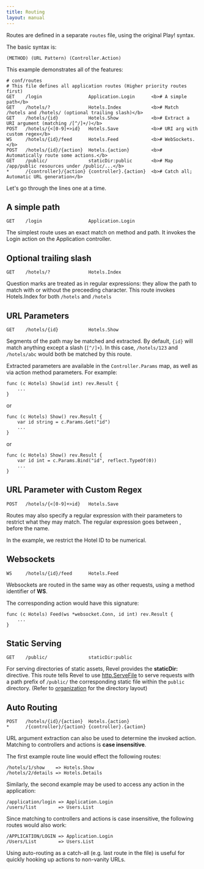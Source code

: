 ```yaml
---
title: Routing
layout: manual
---
```


Routes are defined in a separate `routes` file, using the original Play! syntax.

The basic syntax is:

	(METHOD) (URL Pattern) (Controller.Action)

This example demonstrates all of the features:

	# conf/routes
	# This file defines all application routes (Higher priority routes first)
	GET    /login                 Application.Login      <b># A simple path</b>
	GET    /hotels/?              Hotels.Index           <b># Match /hotels and /hotels/ (optional trailing slash)</b>
	GET    /hotels/{id}           Hotels.Show            <b># Extract a URI argument (matching /[^/]+/)</b>
	POST   /hotels/{<[0-9]+>id}   Hotels.Save            <b># URI arg with custom regex</b>
	WS     /hotels/{id}/feed      Hotels.Feed            <b># WebSockets.</b>
	POST   /hotels/{id}/{action}  Hotels.{action}        <b># Automatically route some actions.</b>
	GET    /public/               staticDir:public       <b># Map /app/public resources under /public/...</b>
	*      /{controller}/{action} {controller}.{action}  <b># Catch all; Automatic URL generation</b>

Let's go through the lines one at a time.

## A simple path

	GET    /login                 Application.Login

The simplest route uses an exact match on method and path.  It invokes the Login
action on the Application controller.

## Optional trailing slash

	GET    /hotels/?              Hotels.Index

Question marks are treated as in regular expressions: they allow the path to
match with or without the preceeding character.  This route invokes Hotels.Index
for both `/hotels` and `/hotels`

## URL Parameters

	GET    /hotels/{id}           Hotels.Show

Segments of the path may be matched and extracted.  By default, `{id}` will
match anything except a slash (`[^/]+`).  In this case, `/hotels/123` and
`/hotels/abc` would both be matched by this route.

Extracted parameters are available in the `Controller.Params` map, as well as
via action method parameters.  For example:

	func (c Hotels) Show(id int) rev.Result {
		...
	}

or

	func (c Hotels) Show() rev.Result {
		var id string = c.Params.Get("id")
		...
	}

or

	func (c Hotels) Show() rev.Result {
		var id int = c.Params.Bind("id", reflect.TypeOf(0))
		...
	}

## URL Parameter with Custom Regex

	POST   /hotels/{<[0-9]+>id}   Hotels.Save

Routes may also specify a regular expression with their parameters to restrict
what they may match.  The regular expression goes between <brackets>, before the
name.

In the example, we restrict the Hotel ID to be numerical.

## Websockets

	WS     /hotels/{id}/feed      Hotels.Feed

Websockets are routed in the same way as other requests, using a method
identifier of **WS**.

The corresponding action would have this signature:

	func (c Hotels) Feed(ws *websocket.Conn, id int) rev.Result {
		...
	}

## Static Serving

	GET    /public/               staticDir:public

For serving directories of static assets, Revel provides the **staticDir:**
directive.  This route tells Revel to use
[http.ServeFile](http://www.golang.org/pkg/net/http/#ServeFile) to serve
requests with a path prefix of `/public/` the corresponding static file within
the `public` directory.  (Refer to [organization](organization.html) for the
directory layout)

## Auto Routing

	POST   /hotels/{id}/{action}  Hotels.{action}
	*      /{controller}/{action} {controller}.{action}

URL argument extraction can also be used to determine the invoked action.
Matching to controllers and actions is **case insensitive**.

The first example route line would effect the following routes:

	/hotels/1/show    => Hotels.Show
	/hotels/2/details => Hotels.Details

Similarly, the second example may be used to access any action in the
application:

	/application/login => Application.Login
	/users/list        => Users.List

Since matching to controllers and actions is case insensitive, the following
routes would also work:

	/APPLICATION/LOGIN => Application.Login
	/Users/List        => Users.List

Using auto-routing as a catch-all (e.g. last route in the file) is useful for
quickly hooking up actions to non-vanity URLs.

